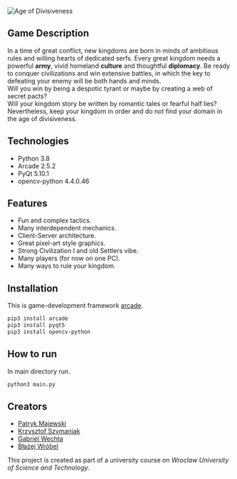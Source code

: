 ![Age of Divisiveness](https://github.com/bwcs99/PZ2020-2021/blob/main/resources/images/aod_logo.png?raw=true)

## Game Description
In a time of great conflict, new kingdoms are born in minds of ambitious rules and willing hearts of dedicated serfs. 
Every great kingdom needs a powerful **army**, vivid homeland **culture** and thoughtful **diplomacy**.
Be ready to conquer civilizations and win extensive battles, in which the key to defeating your enemy will be both hands and minds.  
Will you win by being a despotic tyrant or maybe by creating a web of secret pacts?  
Will your kingdom story be written by romantic tales or fearful half lies?  
Nevertheless, keep your kingdom in order and do not find your domain in the age of divisiveness.

## Technologies
* Python 3.8
* Arcade 2.5.2
* PyQt 5.10.1
* opencv-python 4.4.0.46

## Features
* Fun and complex tactics.
* Many interdependent mechanics.
* Client-Server architecture.
* Great pixel-art style graphics.
* Strong Civilization I and old Settlers vibe.
* Many players (for now on one PC).
* Many ways to rule your kingdom.

## Installation
This is game-development framework [arcade](https://arcade.academy/).

```bash
pip3 install arcade
pip3 install pyqt5
pip3 install opencv-python
```

## How to run
In main directory run.
```bash
python3 main.py
```

## Creators
* [Patryk Majewski](https://github.com/chceswieta)
* [Krzysztof Szymaniak](https://github.com/krzysztof-szymaniak)
* [Gabriel Wechta](https://github.com/GabrielWechta)
* [Błażej Wróbel](https://github.com/bwcs99)

This project is created as part of a university course on *Wroclaw University of Science and Technology.*